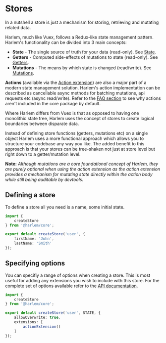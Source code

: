 # Stores

In a nutshell a store is just a mechanism for storing, retrieving and mutating related data. 

Harlem, much like Vuex, follows a Redux-like state management pattern. Harlem's functionality can be divided into 3 main concepts:
- **State** - The single source of truth for your data (read-only). See [State](/guide/core-concepts/state).
- **Getters** - Computed side-effects of mutations to state (read-only). See [Getters](/guide/core-concepts/getters).
- **Mutations** - The means by which state is changed (read/write). See [Mutations](/guide/core-concepts/mutations).

**Actions** (available via the [Action extension](/extensibility/extensions/action)) are also a major part of a modern state management solution. Harlem's action implementation can be described as cancellable async methods for batching mutations, api requests etc (async read/write). Refer to the [FAQ section](/guide/support/FAQ#why-aren-t-actions-included-by-default) to see why actions aren't included in the core package by default.

Where Harlem differs from Vuex is that as opposed to having one monolithic state tree, Harlem uses the concept of stores to create logical boundaries between disparate data.

Instead of defining store functions (getters, mutations etc) on a single object Harlem uses a more functional approach which allows you to structure your codebase any way you like. The added benefit to this approach is that your stores can be tree-shaken not just at store level but right down to a getter/mutation level.

**Note:** *Although mutations are a core foundational concept of Harlem, they are purely optional when using the action extension as the action extension provides a mechanism for mutating state directly within the action body while still being auditable by devtools.*


## Defining a store

To define a store all you need is a name, some initial state.

```typescript
import {
    createStore
} from '@harlem/core';

export default createStore('user', {
    firstName: 'John',
    lastName: 'Smith'
});
```

## Specifying options

You can specifiy a range of options when creating a store. This is most useful for adding any extensions you wish to include with this store. For the complete set of options available refer to the [API documentation](/api/global#createstore).

```typescript
import {
    createStore
} from '@harlem/core';

export default createStore('user', STATE, {
    allowOverwrite: true,
    extensions: [
        actionExtension()
    ]
});
```